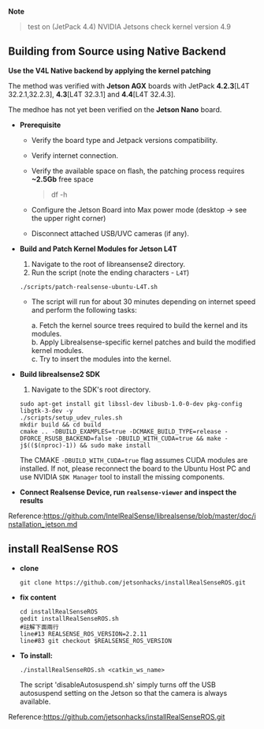 **Note** 
> test on (JetPack 4.4) NVIDIA Jetsons
> check kernel version 4.9 

## Building from Source using Native Backend
 
 **Use the V4L Native backend by applying the kernel patching**
 
   The method was verified with **Jetson AGX** boards with JetPack **4.2.3**[L4T 32.2.1,32.2.3], **4.3**[L4T 32.3.1] and **4.4**[L4T 32.4.3].
   
   The medhoe has not yet been verified on the **Jetson Nano** board.
  
  * **Prerequisite**
  
    * Verify the board type and Jetpack versions compatibility.  
    * Verify internet connection.  
    * Verify the available space on flash, the patching process requires **~2.5Gb** free space  
       >df -h
        
    * Configure the Jetson Board into Max power mode (desktop -> see the upper right corner)  
    * Disconnect attached USB/UVC cameras (if any).  
     
  * **Build and Patch Kernel Modules for Jetson L4T** 
  
    1. Navigate to the root of libreansense2 directory.  
    2. Run the script (note the ending characters - `L4T`)  
    ```
    ./scripts/patch-realsense-ubuntu-L4T.sh  
    ```
    * The script will run for about 30 minutes depending on internet speed and perform the following tasks:  
    
      a. Fetch the kernel source trees required to build the kernel and its modules.  
      b. Apply Librealsense-specific kernel patches and build the modified kernel modules.  
      c. Try to insert the modules into the kernel.  

  * **Build librealsense2 SDK**  
  
    1. Navigate to the SDK's root directory.  
    ```
    sudo apt-get install git libssl-dev libusb-1.0-0-dev pkg-config libgtk-3-dev -y
    ./scripts/setup_udev_rules.sh  
    mkdir build && cd build  
    cmake .. -DBUILD_EXAMPLES=true -DCMAKE_BUILD_TYPE=release -DFORCE_RSUSB_BACKEND=false -DBUILD_WITH_CUDA=true && make -j$(($(nproc)-1)) && sudo make install
    ```
       The CMAKE `-DBUILD_WITH_CUDA=true` flag assumes CUDA modules are installed. If not, please reconnect the board to the Ubuntu Host PC and use NVIDIA `SDK Manager` tool to install the missing components.

  * **Connect Realsense Device, run `realsense-viewer` and inspect the results**
 

Reference:https://github.com/IntelRealSense/librealsense/blob/master/doc/installation_jetson.md


## install RealSense ROS
  * **clone**
    ```
    git clone https://github.com/jetsonhacks/installRealSenseROS.git
    ```
  * **fix content**
    ```
    cd installRealSenseROS
    gedit installRealSenseROS.sh
    #註解下面兩行
    line#13 REALSENSE_ROS_VERSION=2.2.11
    line#83 git checkout $REALSENSE_ROS_VERSION
    ```
  * **To install:**
    ```
    ./installRealSenseROS.sh <catkin_ws_name>
    ```
    The script 'disableAutosuspend.sh' simply turns off the USB autosuspend setting on the Jetson so that the camera is always available.


Reference:https://github.com/jetsonhacks/installRealSenseROS.git



